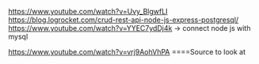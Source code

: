 https://www.youtube.com/watch?v=Uvy_BlgwfLI 
https://blog.logrocket.com/crud-rest-api-node-js-express-postgresql/ 
https://www.youtube.com/watch?v=YYEC7ydDj4k -> connect node js with mysql

https://www.youtube.com/watch?v=vrj9AohVhPA
====Source to look at